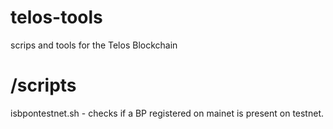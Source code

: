 # telos-tools
scrips and tools for the Telos Blockchain

# /scripts
  isbpontestnet.sh - checks if a BP registered on mainet is present on testnet.
